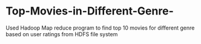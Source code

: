 # Top-Movies-in-Different-Genre-
Used Hadoop Map reduce program to find top 10 movies for different genre based on user ratings from HDFS file system
